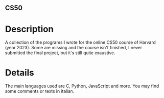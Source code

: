 ## CS50

# Description
A collection of the programs I wrote for the online CS50 course of Harvard (year 2023). Some are missing and the course isn't finished, I never submitted the final project, but it's still quite exaustive.

# Details
The main languages used are C, Python, JavaScript and more. You may find some comments or texts in italian.
